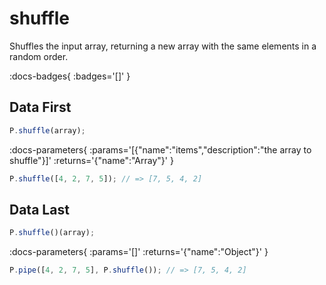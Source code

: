 # shuffle

Shuffles the input array, returning a new array with the same elements in a random order.

:docs-badges{ :badges='[]' }


## Data First

```js [light]
P.shuffle(array);
```

:docs-parameters{ :params='[{"name":"items","description":"the array to shuffle"}]' :returns='{"name":"Array"}' }

```js
P.shuffle([4, 2, 7, 5]); // => [7, 5, 4, 2]
```

## Data Last

```js [light]
P.shuffle()(array);
```

:docs-parameters{ :params='[]' :returns='{"name":"Object"}' }

```js
P.pipe([4, 2, 7, 5], P.shuffle()); // => [7, 5, 4, 2]
```
